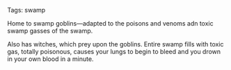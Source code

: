 Tags: swamp

Home to swamp goblins—adapted to the poisons and venoms adn toxic swamp gasses of the swamp.

Also has witches, which prey upon the goblins. Entire swamp fills with toxic gas, totally poisonous, causes your lungs to begin to bleed and you drown in your own blood in a minute.